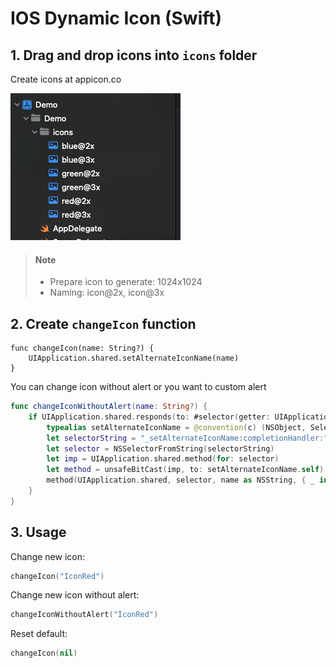 # IOS Dynamic Icon (Swift)

## 1. Drag and drop icons into `icons` folder
Create icons at appicon.co[](https://www.appicon.co/)

![](/images/Screenshot%202024-05-07%20at%2009.59.18.png)

> #### Note
> - Prepare icon to generate:
> 1024x1024
> - Naming: 
> icon@2x, icon@3x



## 2. Create `changeIcon` function

```
func changeIcon(name: String?) {
    UIApplication.shared.setAlternateIconName(name)
}
```

You can change icon without alert or you want to custom alert

```swift
func changeIconWithoutAlert(name: String?) {
    if UIApplication.shared.responds(to: #selector(getter: UIApplication.supportsAlternateIcons)) && UIApplication.shared.supportsAlternateIcons {
        typealias setAlternateIconName = @convention(c) (NSObject, Selector, NSString, @escaping (NSError) -> ()) -> ()
        let selectorString = "_setAlternateIconName:completionHandler:"
        let selector = NSSelectorFromString(selectorString)
        let imp = UIApplication.shared.method(for: selector)
        let method = unsafeBitCast(imp, to: setAlternateIconName.self)
        method(UIApplication.shared, selector, name as NSString, { _ in })
    }
}
```

## 3. Usage

Change new icon:

```swift
changeIcon("IconRed")
```

Change new icon without alert:

```swift
changeIconWithoutAlert("IconRed")
```

Reset default:
```swift
changeIcon(nil)
```